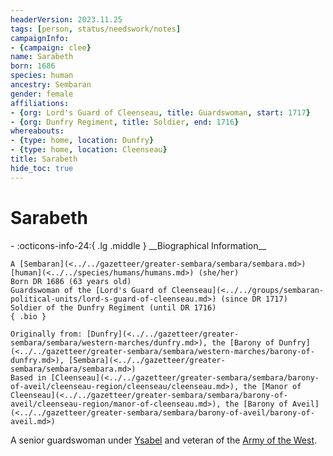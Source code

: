 ```yaml
---
headerVersion: 2023.11.25
tags: [person, status/needswork/notes]
campaignInfo:
- {campaign: clee}
name: Sarabeth
born: 1686
species: human
ancestry: Sembaran
gender: female
affiliations:
- {org: Lord's Guard of Cleenseau, title: Guardswoman, start: 1717}
- {org: Dunfry Regiment, title: Soldier, end: 1716}
whereabouts:
- {type: home, location: Dunfry}
- {type: home, location: Cleenseau}
title: Sarabeth
hide_toc: true
---
```

# Sarabeth
<div class="grid cards ext-narrow-margin ext-one-column" markdown>
- :octicons-info-24:{ .lg .middle } __Biographical Information__

    A [Sembaran](<../../gazetteer/greater-sembara/sembara/sembara.md>) [human](<../../species/humans/humans.md>) (she/her)  
    Born DR 1686 (63 years old)  
    Guardswoman of the [Lord's Guard of Cleenseau](<../../groups/sembaran-political-units/lord-s-guard-of-cleenseau.md>) (since DR 1717)  
    Soldier of the Dunfry Regiment (until DR 1716)  
    { .bio }

    Originally from: [Dunfry](<../../gazetteer/greater-sembara/sembara/western-marches/dunfry.md>), the [Barony of Dunfry](<../../gazetteer/greater-sembara/sembara/western-marches/barony-of-dunfry.md>), [Sembara](<../../gazetteer/greater-sembara/sembara/sembara.md>)
    Based in [Cleenseau](<../../gazetteer/greater-sembara/sembara/barony-of-aveil/cleenseau-region/cleenseau/cleenseau.md>), the [Manor of Cleenseau](<../../gazetteer/greater-sembara/sembara/barony-of-aveil/cleenseau-region/manor-of-cleenseau.md>), the [Barony of Aveil](<../../gazetteer/greater-sembara/sembara/barony-of-aveil/barony-of-aveil.md>)
</div>


A senior guardswoman under [Ysabel](<./ysabel.md>) and veteran of the [Army of the West](<../../groups/sembaran-army/army-of-the-west.md>).